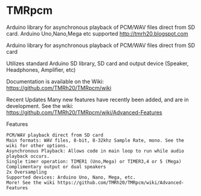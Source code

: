 # TMRpcm
Arduino library for asynchronous playback of PCM/WAV files direct from SD card. Arduino Uno,Nano,Mega etc supported http://tmrh20.blogspot.com




Arduino library for asynchronous playback of PCM/WAV files direct from SD card

Utilizes standard Arduino SD library, SD card and output device (Speaker, Headphones, Amplifier, etc)

Documentation is available on the Wiki: https://github.com/TMRh20/TMRpcm/wiki

Recent Updates
Many new features have recently been added, and are in development. See the wiki: https://github.com/TMRh20/TMRpcm/wiki/Advanced-Features

Features  
  
    PCM/WAV playback direct from SD card  
    Main formats: WAV files, 8-bit, 8-32khz Sample Rate, mono. See the wiki for other options.  
    Asynchronous Playback: Allows code in main loop to run while audio playback occurs.  
    Single timer operation: TIMER1 (Uno,Mega) or TIMER3,4 or 5 (Mega)  
    Complimentary output or dual speakers  
    2x Oversampling  
    Supported devices: Arduino Uno, Nano, Mega, etc.  
    More! See the wiki https://github.com/TMRh20/TMRpcm/wiki/Advanced-Features  
